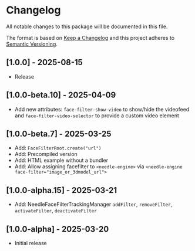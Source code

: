 # Changelog
All notable changes to this package will be documented in this file.

The format is based on [Keep a Changelog](http://keepachangelog.com/en/1.0.0/)
and this project adheres to [Semantic Versioning](http://semver.org/spec/v2.0.0.html).

## [1.0.0] - 2025-08-15
- Release

## [1.0.0-beta.10] - 2025-04-09
- Add new attributes: `face-filter-show-video` to show/hide the videofeed and `face-filter-video-selector` to provide a custom video element

## [1.0.0-beta.7] - 2025-03-25
- Add: `FaceFilterRoot.create("url")`
- Add: Precompiled version
- Add: HTML example without a bundler
- Add: Allow assigning facefilter to `<needle-engine>` via `<needle-engine face-filter="image_or_3dmodel_url">`

## [1.0.0-alpha.15] - 2025-03-21
- Add: NeedleFaceFilterTrackingManager `addFilter`, `removeFilter`, `activateFilter`, `deactivateFilter` 

## [1.0.0-alpha] - 2025-03-20
- Initial release
